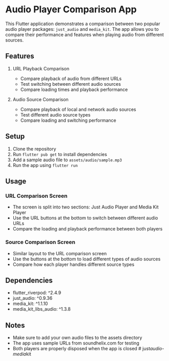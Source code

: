 # Audio Player Comparison App

This Flutter application demonstrates a comparison between two popular audio player packages: `just_audio` and `media_kit`. The app allows you to compare their performance and features when playing audio from different sources.

## Features

1. URL Playback Comparison
   - Compare playback of audio from different URLs
   - Test switching between different audio sources
   - Compare loading times and playback performance

2. Audio Source Comparison
   - Compare playback of local and network audio sources
   - Test different audio source types
   - Compare loading and switching performance

## Setup

1. Clone the repository
2. Run `flutter pub get` to install dependencies
3. Add a sample audio file to `assets/audio/sample.mp3`
4. Run the app using `flutter run`

## Usage

### URL Comparison Screen
- The screen is split into two sections: Just Audio Player and Media Kit Player
- Use the URL buttons at the bottom to switch between different audio URLs
- Compare the loading and playback performance between both players

### Source Comparison Screen
- Similar layout to the URL comparison screen
- Use the buttons at the bottom to load different types of audio sources
- Compare how each player handles different source types

## Dependencies

- flutter_riverpod: ^2.4.9
- just_audio: ^0.9.36
- media_kit: ^1.1.10
- media_kit_libs_audio: ^1.3.8

## Notes

- Make sure to add your own audio files to the assets directory
- The app uses sample URLs from soundhelix.com for testing
- Both players are properly disposed when the app is closed
#   j u s t _ a u d i o - m e d i a _ k i t  
 